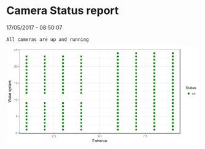 Camera Status report
================
17/05/2017 - 08:50:07

    All cameras are up and running

![](camreport_files/figure-markdown_github/unnamed-chunk-2-1.png)
